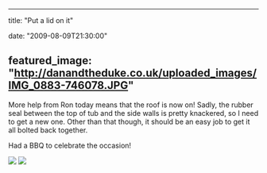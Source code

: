 
---
title: "Put a lid on it"

date: "2009-08-09T21:30:00"

featured_image: "http://danandtheduke.co.uk/uploaded_images/IMG_0883-746078.JPG"
---


More help from Ron today means that the roof is now on!  Sadly, the rubber seal between the top of tub and the side walls is pretty knackered, so I need to get a new one.  Other than that though, it should be an easy job to get it all bolted back together.

Had a BBQ to celebrate the occasion!

<a href="http://danandtheduke.co.uk/uploaded_images/IMG_0883-746085.JPG"><img src="/images/put-a-lid-on-it/IMG_0883-746078.JPG"/></a>
<a href="http://danandtheduke.co.uk/uploaded_images/IMG_0881-746053.JPG"><img src="/images/put-a-lid-on-it/IMG_0881-746018.JPG"/></a>